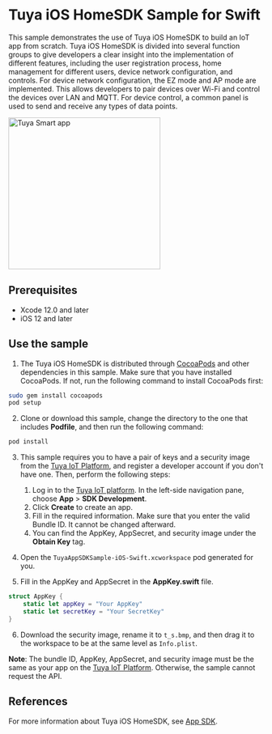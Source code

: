 # Tuya iOS HomeSDK Sample for Swift

This sample demonstrates the use of Tuya iOS HomeSDK to build an IoT app from scratch. Tuya iOS HomeSDK is divided into several function groups to give developers a clear insight into the implementation of different features, including the user registration process, home management for different users, device network configuration, and controls. For device network configuration, the EZ mode and AP mode are implemented. This allows developers to pair devices over Wi-Fi and control the devices over LAN and MQTT. For device control, a common panel is used to send and receive any types of data points.

<img src="https://github.com/tuya/tuya-home-ios-sdk-sample-swift/raw/main/snapshot.png" alt="Tuya Smart app" width="300"/>

## Prerequisites
* Xcode 12.0 and later
* iOS 12 and later


## Use the sample
1. The Tuya iOS HomeSDK is distributed through [CocoaPods](http://cocoapods.org/) and other dependencies in this sample. Make sure that you have installed CocoaPods. If not, run the following command to install CocoaPods first:

```bash
sudo gem install cocoapods
pod setup
```

2. Clone or download this sample, change the directory to the one that includes **Podfile**, and then run the following command:

```bash
pod install
```

3. This sample requires you to have a pair of keys and a security image from the [Tuya IoT Platform](https://developer.tuya.com/), and register a developer account if you don't have one. Then, perform the following steps:
	1. Log in to the [Tuya IoT platform](https://iot.tuya.com). In the left-side navigation pane, choose **App** > **SDK Development**.
	2. Click **Create** to create an app.
	3. Fill in the required information. Make sure that you enter the valid Bundle ID. It cannot be changed afterward.
	4. You can find the AppKey, AppSecret, and security image under the **Obtain Key** tag.

4. Open the `TuyaAppSDKSample-iOS-Swift.xcworkspace` pod generated for you.
5. Fill in the AppKey and AppSecret in the **AppKey.swift** file.

```swift
struct AppKey {
    static let appKey = "Your AppKey"
    static let secretKey = "Your SecretKey"
}
```

6. Download the security image, rename it to `t_s.bmp`, and then drag it to the workspace to be at the same level as `Info.plist`.

**Note**: The bundle ID, AppKey, AppSecret, and security image must be the same as your app on the [Tuya IoT Platform](https://iot.tuya.com). Otherwise, the sample cannot request the API.

## References
For more information about Tuya iOS HomeSDK, see [App SDK](https://developer.tuya.com/en/docs/app-development).
